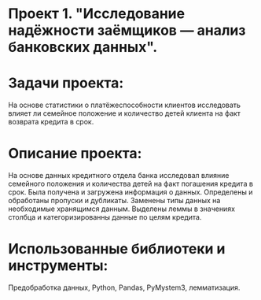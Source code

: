 # Проект 1. "Исследование надёжности заёмщиков — анализ банковских данных".
# Задачи проекта:
На основе статистики о платёжеспособности клиентов исследовать влияет ли семейное положение и количество детей клиента на факт возврата кредита в срок.

# Описание проекта:
На основе данных кредитного отдела банка исследовал влияние семейного положения и количества детей на факт погашения кредита в срок. Была получена и загружена информация о данных. Определены и обработаны пропуски и дубликаты. Заменены типы данных на необходимые хранящимся данным. Выделены леммы в значениях столбца и категоризированны данные по целям кредита.

# Использованные библиотеки и инструменты:
Предобработка данных, Python, Pandas, PyMystem3, лемматизация.
